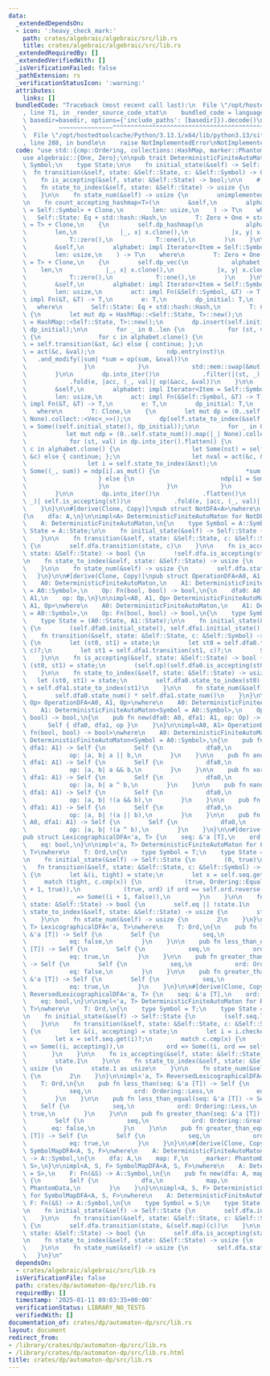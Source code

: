```yaml
---
data:
  _extendedDependsOn:
  - icon: ':heavy_check_mark:'
    path: crates/algebraic/algebraic/src/lib.rs
    title: crates/algebraic/algebraic/src/lib.rs
  _extendedRequiredBy: []
  _extendedVerifiedWith: []
  _isVerificationFailed: false
  _pathExtension: rs
  _verificationStatusIcon: ':warning:'
  attributes:
    links: []
  bundledCode: "Traceback (most recent call last):\n  File \"/opt/hostedtoolcache/Python/3.13.1/x64/lib/python3.13/site-packages/onlinejudge_verify/documentation/build.py\"\
    , line 71, in _render_source_code_stat\n    bundled_code = language.bundle(stat.path,\
    \ basedir=basedir, options={'include_paths': [basedir]}).decode()\n          \
    \         ~~~~~~~~~~~~~~~^^^^^^^^^^^^^^^^^^^^^^^^^^^^^^^^^^^^^^^^^^^^^^^^^^^^^^^^^^^^^^^^^^\n\
    \  File \"/opt/hostedtoolcache/Python/3.13.1/x64/lib/python3.13/site-packages/onlinejudge_verify/languages/rust.py\"\
    , line 288, in bundle\n    raise NotImplementedError\nNotImplementedError\n"
  code: "use std::{cmp::Ordering, collections::HashMap, marker::PhantomData};\n\n\
    use algebraic::{One, Zero};\n\npub trait DeterministicFiniteAutoMaton {\n    type\
    \ Symbol;\n    type State;\n\n    fn initial_state(&self) -> Self::State;\n  \
    \  fn transition(&self, state: &Self::State, c: &Self::Symbol) -> Option<Self::State>;\n\
    \    fn is_accepting(&self, state: &Self::State) -> bool;\n\n    #[allow(unused_variables)]\n\
    \    fn state_to_index(&self, state: &Self::State) -> usize {\n        unimplemented!()\n\
    \    }\n\n    fn state_num(&self) -> usize {\n        unimplemented!()\n    }\n\
    \n    fn count_accepting_hashmap<T>(\n        &self,\n        alphabet: impl Iterator<Item\
    \ = Self::Symbol> + Clone,\n        len: usize,\n    ) -> T\n    where\n     \
    \   Self::State: Eq + std::hash::Hash,\n        T: Zero + One + std::ops::Add<Output\
    \ = T> + Clone,\n    {\n        self.dp_hashmap(\n            alphabet,\n    \
    \        len,\n            |_, x| x.clone(),\n            |x, y| x.clone() + y.clone(),\n\
    \            T::zero(),\n            T::one(),\n        )\n    }\n\n    fn count_accepting_vec<T>(\n\
    \        &self,\n        alphabet: impl Iterator<Item = Self::Symbol> + Clone,\n\
    \        len: usize,\n    ) -> T\n    where\n        T: Zero + One + std::ops::Add<Output\
    \ = T> + Clone,\n    {\n        self.dp_vec(\n            alphabet,\n        \
    \    len,\n            |_, x| x.clone(),\n            |x, y| x.clone() + y.clone(),\n\
    \            T::zero(),\n            T::one(),\n        )\n    }\n\n    fn dp_hashmap<T>(\n\
    \        &self,\n        alphabet: impl Iterator<Item = Self::Symbol> + Clone,\n\
    \        len: usize,\n        act: impl Fn(&Self::Symbol, &T) -> T,\n        op:\
    \ impl Fn(&T, &T) -> T,\n        e: T,\n        dp_initial: T,\n    ) -> T\n \
    \   where\n        Self::State: Eq + std::hash::Hash,\n        T: Clone,\n   \
    \ {\n        let mut dp = HashMap::<Self::State, T>::new();\n        let mut ndp\
    \ = HashMap::<Self::State, T>::new();\n        dp.insert(self.initial_state(),\
    \ dp_initial);\n\n        for _ in 0..len {\n            for (st, val) in dp.drain()\
    \ {\n                for c in alphabet.clone() {\n                    let Some(nst)\
    \ = self.transition(&st, &c) else { continue; };\n                    let nval\
    \ = act(&c, &val);\n                    ndp.entry(nst)\n                     \
    \   .and_modify(|sum| *sum = op(sum, &nval))\n                        .or_insert(nval);\n\
    \                }\n            }\n            std::mem::swap(&mut dp, &mut ndp);\n\
    \        }\n\n        dp.into_iter()\n            .filter(|(st, _)| self.is_accepting(st))\n\
    \            .fold(e, |acc, (_, val)| op(&acc, &val))\n    }\n\n    fn dp_vec<T>(\n\
    \        &self,\n        alphabet: impl Iterator<Item = Self::Symbol> + Clone,\n\
    \        len: usize,\n        act: impl Fn(&Self::Symbol, &T) -> T,\n        op:\
    \ impl Fn(&T, &T) -> T,\n        e: T,\n        dp_initial: T,\n    ) -> T\n \
    \   where\n        T: Clone,\n    {\n        let mut dp = (0..self.state_num()).map(|_|\
    \ None).collect::<Vec<_>>();\n        dp[self.state_to_index(&self.initial_state())]\
    \ = Some((self.initial_state(), dp_initial));\n\n        for _ in 0..len {\n \
    \           let mut ndp = (0..self.state_num()).map(|_| None).collect::<Vec<_>>();\n\
    \            for (st, val) in dp.into_iter().flatten() {\n                for\
    \ c in alphabet.clone() {\n                    let Some(nst) = self.transition(&st,\
    \ &c) else { continue; };\n                    let nval = act(&c, &val);\n   \
    \                 let i = self.state_to_index(&nst);\n                    if let\
    \ Some((_, sum)) = ndp[i].as_mut() {\n                        *sum = op(sum, &nval);\n\
    \                    } else {\n                        ndp[i] = Some((nst, nval));\n\
    \                    }\n                }\n            }\n            dp = ndp;\n\
    \        }\n\n        dp.into_iter()\n            .flatten()\n            .filter(|(st,\
    \ _)| self.is_accepting(st))\n            .fold(e, |acc, (_, val)| op(&acc, &val))\n\
    \    }\n}\n\n#[derive(Clone, Copy)]\npub struct NotDFA<A>\nwhere\n    A: DeterministicFiniteAutoMaton,\n\
    {\n    dfa: A,\n}\n\nimpl<A> DeterministicFiniteAutoMaton for NotDFA<A>\nwhere\n\
    \    A: DeterministicFiniteAutoMaton,\n{\n    type Symbol = A::Symbol;\n    type\
    \ State = A::State;\n\n    fn initial_state(&self) -> Self::State {\n        self.dfa.initial_state()\n\
    \    }\n\n    fn transition(&self, state: &Self::State, c: &Self::Symbol) -> Option<Self::State>\
    \ {\n        self.dfa.transition(state, c)\n    }\n\n    fn is_accepting(&self,\
    \ state: &Self::State) -> bool {\n        !self.dfa.is_accepting(state)\n    }\n\
    \n    fn state_to_index(&self, state: &Self::State) -> usize {\n        self.dfa.state_to_index(state)\n\
    \    }\n\n    fn state_num(&self) -> usize {\n        self.dfa.state_num()\n \
    \   }\n}\n\n#[derive(Clone, Copy)]\npub struct OperationDFA<A0, A1, Op>\nwhere\n\
    \    A0: DeterministicFiniteAutoMaton,\n    A1: DeterministicFiniteAutoMaton<Symbol\
    \ = A0::Symbol>,\n    Op: Fn(bool, bool) -> bool,\n{\n    dfa0: A0,\n    dfa1:\
    \ A1,\n    op: Op,\n}\n\nimpl<A0, A1, Op> DeterministicFiniteAutoMaton for OperationDFA<A0,\
    \ A1, Op>\nwhere\n    A0: DeterministicFiniteAutoMaton,\n    A1: DeterministicFiniteAutoMaton<Symbol\
    \ = A0::Symbol>,\n    Op: Fn(bool, bool) -> bool,\n{\n    type Symbol = A0::Symbol;\n\
    \    type State = (A0::State, A1::State);\n\n    fn initial_state(&self) -> Self::State\
    \ {\n        (self.dfa0.initial_state(), self.dfa1.initial_state())\n    }\n\n\
    \    fn transition(&self, state: &Self::State, c: &Self::Symbol) -> Option<Self::State>\
    \ {\n        let (st0, st1) = state;\n        let st0 = self.dfa0.transition(st0,\
    \ c)?;\n        let st1 = self.dfa1.transition(st1, c)?;\n        Some((st0, st1))\n\
    \    }\n\n    fn is_accepting(&self, state: &Self::State) -> bool {\n        let\
    \ (st0, st1) = state;\n        (self.op)(self.dfa0.is_accepting(st0), self.dfa1.is_accepting(st1))\n\
    \    }\n\n    fn state_to_index(&self, state: &Self::State) -> usize {\n     \
    \   let (st0, st1) = state;\n        self.dfa0.state_to_index(st0) * self.dfa1.state_num()\
    \ + self.dfa1.state_to_index(st1)\n    }\n\n    fn state_num(&self) -> usize {\n\
    \        self.dfa0.state_num() * self.dfa1.state_num()\n    }\n}\n\nimpl<A0, A1,\
    \ Op> OperationDFA<A0, A1, Op>\nwhere\n    A0: DeterministicFiniteAutoMaton,\n\
    \    A1: DeterministicFiniteAutoMaton<Symbol = A0::Symbol>,\n    Op: Fn(bool,\
    \ bool) -> bool,\n{\n    pub fn new(dfa0: A0, dfa1: A1, op: Op) -> Self {\n  \
    \      Self { dfa0, dfa1, op }\n    }\n}\n\nimpl<A0, A1> OperationDFA<A0, A1,\
    \ fn(bool, bool) -> bool>\nwhere\n    A0: DeterministicFiniteAutoMaton,\n    A1:\
    \ DeterministicFiniteAutoMaton<Symbol = A0::Symbol>,\n{\n    pub fn or(dfa0: A0,\
    \ dfa1: A1) -> Self {\n        Self {\n            dfa0,\n            dfa1,\n\
    \            op: |a, b| a || b,\n        }\n    }\n\n    pub fn and(dfa0: A0,\
    \ dfa1: A1) -> Self {\n        Self {\n            dfa0,\n            dfa1,\n\
    \            op: |a, b| a && b,\n        }\n    }\n\n    pub fn xor(dfa0: A0,\
    \ dfa1: A1) -> Self {\n        Self {\n            dfa0,\n            dfa1,\n\
    \            op: |a, b| a ^ b,\n        }\n    }\n\n    pub fn nand(dfa0: A0,\
    \ dfa1: A1) -> Self {\n        Self {\n            dfa0,\n            dfa1,\n\
    \            op: |a, b| !(a && b),\n        }\n    }\n\n    pub fn nor(dfa0: A0,\
    \ dfa1: A1) -> Self {\n        Self {\n            dfa0,\n            dfa1,\n\
    \            op: |a, b| !(a || b),\n        }\n    }\n\n    pub fn xnor(dfa0:\
    \ A0, dfa1: A1) -> Self {\n        Self {\n            dfa0,\n            dfa1,\n\
    \            op: |a, b| !(a ^ b),\n        }\n    }\n}\n\n#[derive(Clone, Copy)]\n\
    pub struct LexicographicalDFA<'a, T> {\n    seq: &'a [T],\n    ord: Ordering,\n\
    \    eq: bool,\n}\n\nimpl<'a, T> DeterministicFiniteAutoMaton for LexicographicalDFA<'a,\
    \ T>\nwhere\n    T: Ord,\n{\n    type Symbol = T;\n    type State = (usize, bool);\n\
    \n    fn initial_state(&self) -> Self::State {\n        (0, true)\n    }\n\n \
    \   fn transition(&self, state: &Self::State, c: &Self::Symbol) -> Option<Self::State>\
    \ {\n        let &(i, tight) = state;\n        let x = self.seq.get(i)?;\n   \
    \     match (tight, c.cmp(x)) {\n            (true, Ordering::Equal) => Some((i\
    \ + 1, true)),\n            (true, ord) if ord == self.ord.reverse() => None,\n\
    \            _ => Some((i + 1, false)),\n        }\n    }\n\n    fn is_accepting(&self,\
    \ state: &Self::State) -> bool {\n        self.eq || !state.1\n    }\n\n    fn\
    \ state_to_index(&self, state: &Self::State) -> usize {\n        state.1 as usize\n\
    \    }\n\n    fn state_num(&self) -> usize {\n        2\n    }\n}\n\nimpl<'a,\
    \ T> LexicographicalDFA<'a, T>\nwhere\n    T: Ord,\n{\n    pub fn less_than(seq:\
    \ &'a [T]) -> Self {\n        Self {\n            seq,\n            ord: Ordering::Less,\n\
    \            eq: false,\n        }\n    }\n\n    pub fn less_than_equal(seq: &'a\
    \ [T]) -> Self {\n        Self {\n            seq,\n            ord: Ordering::Less,\n\
    \            eq: true,\n        }\n    }\n\n    pub fn greater_than(seq: &'a [T])\
    \ -> Self {\n        Self {\n            seq,\n            ord: Ordering::Greater,\n\
    \            eq: false,\n        }\n    }\n\n    pub fn greater_than_equal(seq:\
    \ &'a [T]) -> Self {\n        Self {\n            seq,\n            ord: Ordering::Greater,\n\
    \            eq: true,\n        }\n    }\n}\n\n#[derive(Clone, Copy)]\npub struct\
    \ ReversedLexicographicalDFA<'a, T> {\n    seq: &'a [T],\n    ord: Ordering,\n\
    \    eq: bool,\n}\n\nimpl<'a, T> DeterministicFiniteAutoMaton for ReversedLexicographicalDFA<'a,\
    \ T>\nwhere\n    T: Ord,\n{\n    type Symbol = T;\n    type State = (usize, bool);\n\
    \n    fn initial_state(&self) -> Self::State {\n        (self.seq.len(), self.eq)\n\
    \    }\n\n    fn transition(&self, state: &Self::State, c: &Self::Symbol) -> Option<Self::State>\
    \ {\n        let &(i, accepting) = state;\n        let i = i.checked_sub(1)?;\n\
    \        let x = self.seq.get(i)?;\n        match c.cmp(x) {\n            Ordering::Equal\
    \ => Some((i, accepting)),\n            ord => Some((i, ord == self.ord)),\n \
    \       }\n    }\n\n    fn is_accepting(&self, state: &Self::State) -> bool {\n\
    \        state.1\n    }\n\n    fn state_to_index(&self, state: &Self::State) ->\
    \ usize {\n        state.1 as usize\n    }\n\n    fn state_num(&self) -> usize\
    \ {\n        2\n    }\n}\n\nimpl<'a, T> ReversedLexicographicalDFA<'a, T>\nwhere\n\
    \    T: Ord,\n{\n    pub fn less_than(seq: &'a [T]) -> Self {\n        Self {\n\
    \            seq,\n            ord: Ordering::Less,\n            eq: false,\n\
    \        }\n    }\n\n    pub fn less_than_equal(seq: &'a [T]) -> Self {\n    \
    \    Self {\n            seq,\n            ord: Ordering::Less,\n            eq:\
    \ true,\n        }\n    }\n\n    pub fn greater_than(seq: &'a [T]) -> Self {\n\
    \        Self {\n            seq,\n            ord: Ordering::Greater,\n     \
    \       eq: false,\n        }\n    }\n\n    pub fn greater_than_equal(seq: &'a\
    \ [T]) -> Self {\n        Self {\n            seq,\n            ord: Ordering::Greater,\n\
    \            eq: true,\n        }\n    }\n}\n\n#[derive(Clone, Copy)]\npub struct\
    \ SymbolMapDFA<A, S, F>\nwhere\n    A: DeterministicFiniteAutoMaton,\n    F: Fn(&S)\
    \ -> A::Symbol,\n{\n    dfa: A,\n    map: F,\n    _marker: PhantomData<fn() ->\
    \ S>,\n}\n\nimpl<A, S, F> SymbolMapDFA<A, S, F>\nwhere\n    A: DeterministicFiniteAutoMaton<Symbol\
    \ = S>,\n    F: Fn(&S) -> A::Symbol,\n{\n    pub fn new(dfa: A, map: F) -> Self\
    \ {\n        Self {\n            dfa,\n            map,\n            _marker:\
    \ PhantomData,\n        }\n    }\n}\n\nimpl<A, S, F> DeterministicFiniteAutoMaton\
    \ for SymbolMapDFA<A, S, F>\nwhere\n    A: DeterministicFiniteAutoMaton,\n   \
    \ F: Fn(&S) -> A::Symbol,\n{\n    type Symbol = S;\n    type State = A::State;\n\
    \n    fn initial_state(&self) -> Self::State {\n        self.dfa.initial_state()\n\
    \    }\n\n    fn transition(&self, state: &Self::State, c: &Self::Symbol) -> Option<Self::State>\
    \ {\n        self.dfa.transition(state, &(self.map)(c))\n    }\n\n    fn is_accepting(&self,\
    \ state: &Self::State) -> bool {\n        self.dfa.is_accepting(state)\n    }\n\
    \n    fn state_to_index(&self, state: &Self::State) -> usize {\n        self.dfa.state_to_index(state)\n\
    \    }\n\n    fn state_num(&self) -> usize {\n        self.dfa.state_num()\n \
    \   }\n}\n"
  dependsOn:
  - crates/algebraic/algebraic/src/lib.rs
  isVerificationFile: false
  path: crates/dp/automaton-dp/src/lib.rs
  requiredBy: []
  timestamp: '2025-01-11 09:03:35+00:00'
  verificationStatus: LIBRARY_NO_TESTS
  verifiedWith: []
documentation_of: crates/dp/automaton-dp/src/lib.rs
layout: document
redirect_from:
- /library/crates/dp/automaton-dp/src/lib.rs
- /library/crates/dp/automaton-dp/src/lib.rs.html
title: crates/dp/automaton-dp/src/lib.rs
---
```

